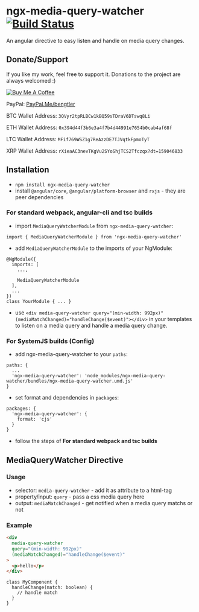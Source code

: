 # ngx-media-query-watcher [![Build Status](https://travis-ci.org/KillerCodeMonkey/ngx-media-query-watcher.svg?branch=master)](https://travis-ci.org/KillerCodeMonkey/ngx-media-query-watcher)

An angular directive to easy listen and handle on media query changes.

## Donate/Support

If you like my work, feel free to support it. Donations to the project are always welcomed :)

<a href="https://www.buymeacoffee.com/bengtler" target="_blank"><img src="https://www.buymeacoffee.com/assets/img/custom_images/orange_img.png" alt="Buy Me A Coffee" style="height: auto !important;width: auto !important;" ></a>

PayPal: [PayPal.Me/bengtler](http://paypal.me/bengtler)

BTC Wallet Address:
`3QVyr2tpRLBCw1kBQ59sTDraV6DTswq8Li`

ETH Wallet Address:
`0x394d44f3b6e3a4f7b4d44991e7654b0cab4af68f`

LTC Wallet Address:
`MFif769WSZ1g7ReAzzDE7TJVqtkFpmoTyT`

XRP Wallet Address:
`rXieaAC3nevTKgVu2SYoShjTCS2Tfczqx?dt=159046833`

## Installation

- `npm install ngx-media-query-watcher`
- install `@angular/core`, `@angular/platform-browser` and `rxjs` - they are peer dependencies

### For standard webpack, angular-cli and tsc builds

- import `MediaQueryWatcherModule` from `ngx-media-query-watcher`:

```TS
import { MediaQueryWatcherModule } from 'ngx-media-query-watcher'
```

- add `MediaQueryWatcherModule` to the imports of your NgModule:

```
@NgModule({
  imports: [
    ...,

    MediaQueryWatcherModule
  ],
  ...
})
class YourModule { ... }
```
- use `<div media-query-watcher query="(min-width: 992px)" (mediaMatchChanged)="handleChange($event)"></div>` in your templates to listen on a media query and handle a media query change.

### For SystemJS builds (Config)

- add ngx-media-query-watcher to your `paths`:
```
paths: {
  ...
  'ngx-media-query-watcher': 'node_modules/ngx-media-query-watcher/bundles/ngx-media-query-watcher.umd.js'
}
```
- set format and dependencies in `packages`:
```
packages: {
  'ngx-media-query-watcher': {
    format: 'cjs'
  }
}
```
- follow the steps of **For standard webpack and tsc builds**

## MediaQueryWatcher Directive

### Usage

- selector: `media-query-watcher` - add it as attribute to a html-tag
- property/input: `query` - pass a css media query here
- output: `mediaMatchChanged` - get notified when a media query matchs or not

### Example

```HTML
<div
  media-query-watcher
  query="(min-width: 992px)"
  (mediaMatchChanged)="handleChange($event)"
>
  <p>hello</p>
</div>
```

```TS
class MyComponent {
  handleChange(match: boolean) {
    // handle match
  }
}
```
